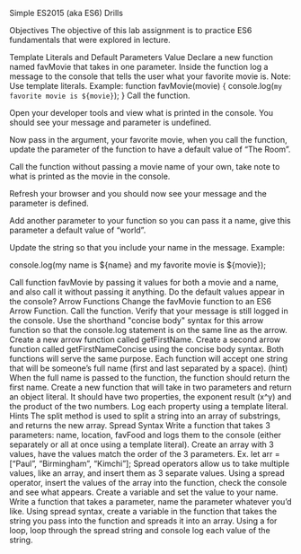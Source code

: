 Simple ES2015 (aka ES6) Drills
 

Objectives
The objective of this lab assignment is to practice ES6 fundamentals that were explored in lecture.

Template Literals and Default Parameters Value
Declare a new function named favMovie that takes in one parameter.
Inside the function log a message to the console that tells the user what your favorite movie is. Note: Use template literals. Example:
function favMovie(movie) {
    console.log(`my favorite movie is ${movie}`);
}
Call the function.

Open your developer tools and view what is printed in the console. You should see your message and parameter is undefined.

Now pass in the argument, your favorite movie, when you call the function, update the parameter of the function to have a default value of “The Room”.

Call the function without passing a movie name of your own, take note to what is printed as the movie in the console.

Refresh your browser and you should now see your message and the parameter is defined.

Add another parameter to your function so you can pass it a name, give this parameter a default value of “world”.

Update the string so that you include your name in the message. Example:

console.log(my name is ${name} and my favorite movie is ${movie});

Call function favMovie by passing it values for both a movie and a name, and also call it without passing it anything. Do the default values appear in the console?
Arrow Functions
Change the favMovie function to an ES6 Arrow Function.
Call the function.
Verify that your message is still logged in the console.
Use the shorthand "concise body" syntax for this arrow function so that the console.log statement is on the same line as the arrow.
Create a new arrow function called getFirstName.
Create a second arrow function called getFirstNameConcise using the concise body syntax. Both functions will serve the same purpose.
Each function will accept one string that will be someone’s full name (first and last separated by a space). (hint)
When the full name is passed to the function, the function should return the first name.
Create a new function that will take in two parameters and return an object literal. It should have two properties, the exponent result (x^y) and the product of the two numbers.
Log each property using a template literal.
Hints
The split method is used to split a string into an array of substrings, and returns the new array.
Spread Syntax
Write a function that takes 3 parameters: name, location, favFood and logs them to the console (either separately or all at once using a template literal).
Create an array with 3 values, have the values match the order of the 3 parameters. Ex. let arr = [“Paul”, “Birmingham”, “Kimchi”];
Spread operators allow us to take multiple values, like an array, and insert them as 3 separate values. Using a spread operator, insert the values of the array into the function, check the console and see what appears.
Create a variable and set the value to your name.
Write a function that takes a parameter, name the parameter whatever you’d like.
Using spread syntax, create a variable in the function that takes the string you pass into the function and spreads it into an array.
Using a for loop, loop through the spread string and console log each value of the string.
